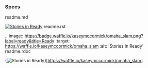 ### Specs ###

readme.md

[![Stories in Ready](https://badge.waffle.io/kaseymccormick/omaha_slam.png?label=ready&title=Ready)](http://waffle.io/kaseymccormick/omaha_slam)
readme.rst

.. image:: https://badge.waffle.io/kaseymccormick/omaha_slam.png?label=ready&title=Ready 
 :target: https://waffle.io/kaseymccormick/omaha_slam 
 :alt: 'Stories in Ready'
readme.rdoc

{<img alt='Stories in Ready' src='https://badge.waffle.io/kaseymccormick/omaha_slam.png?label=ready&title=Ready' />}[https://waffle.io/kaseymccormick/omaha_slam]